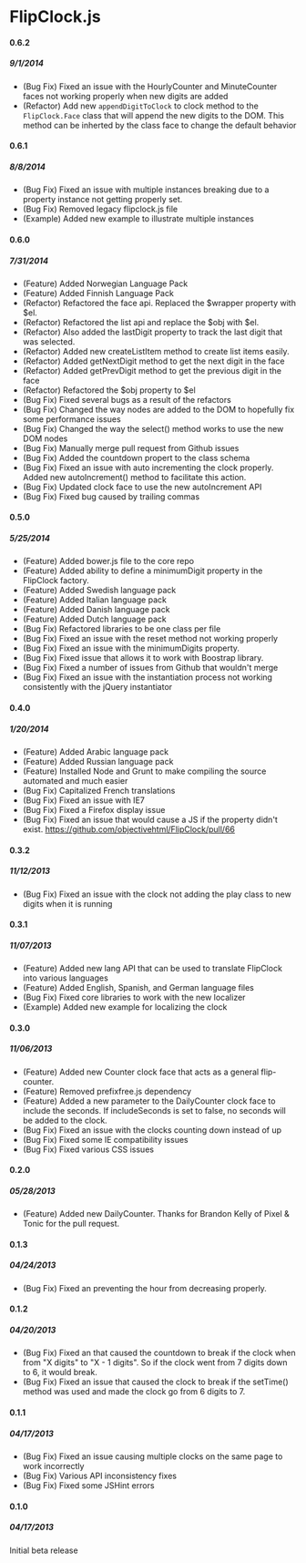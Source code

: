 # FlipClock.js

#### 0.6.2
##### 9/1/2014

- (Bug Fix) Fixed an issue with the HourlyCounter and MinuteCounter faces not working properly when new digits are added
- (Refactor) Add new `appendDigitToClock` to clock method to the `FlipClock.Face` class that will append the new digits to the DOM. This method can be inherted by the class face to change the default behavior 

#### 0.6.1
##### 8/8/2014

- (Bug Fix) Fixed an issue with multiple instances breaking due to a property instance not getting properly set.
- (Bug Fix) Removed legacy flipclock.js file
- (Example) Added new example to illustrate multiple instances


#### 0.6.0
##### 7/31/2014

- (Feature) Added Norwegian Language Pack
- (Feature) Added Finnish Language Pack
- (Refactor) Refactored the face api. Replaced the $wrapper property with $el.
- (Refactor) Refactored the list api and replace the $obj with $el.
- (Refactor) Also added the lastDigit property to track the last digit that was selected.
- (Refactor) Added new createListItem method to create list items easily.
- (Refactor) Added getNextDigit method to get the next digit in the face
- (Refactor) Added getPrevDigit method to get the previous digit in the face
- (Refactor) Refactored the $obj property to $el
- (Bug Fix) Fixed several bugs as a result of the refactors
- (Bug Fix) Changed the way nodes are added to the DOM to hopefully fix some performance issues
- (Bug Fix) Changed the way the select() method works to use the new DOM nodes
- (Bug Fix) Manually merge pull request from Github issues
- (Bug Fix) Added the countdown propert to the class schema
- (Bug Fix) Fixed an issue with auto incrementing the clock properly. Added new autoIncrement() method to facilitate this action.
- (Bug Fix) Updated clock face to use the new autoIncrement API
- (Bug Fix) Fixed bug caused by trailing commas

#### 0.5.0
##### 5/25/2014

- (Feature) Added bower.js file to the core repo
- (Feature) Added ability to define a minimumDigit property in the FlipClock factory.
- (Feature) Added Swedish language pack
- (Feature) Added Italian language pack
- (Feature) Added Danish language pack
- (Feature) Added Dutch language pack
- (Bug Fix) Refactored libraries to be one class per file
- (Bug Fix) Fixed an issue with the reset method not working properly
- (Bug Fix) Fixed an issue with the minimumDigits property.
- (Bug Fix) Fixed issue that allows it to work with Boostrap library.
- (Bug Fix) Fixed a number of issues from Github that wouldn't merge
- (Bug Fix) Fixed an issue with the instantiation process not working consistently with the jQuery instantiator

#### 0.4.0
##### 1/20/2014

- (Feature) Added Arabic language pack
- (Feature) Added Russian language pack
- (Feature) Installed Node and Grunt to make compiling the source automated and much easier
- (Bug Fix) Capitalized French translations
- (Bug Fix) Fixed an issue with IE7
- (Bug Fix) Fixed a Firefox display issue
- (Bug Fix) Fixed an issue that would cause a JS if the property didn't exist. https://github.com/objectivehtml/FlipClock/pull/66

#### 0.3.2
##### 11/12/2013

- (Bug Fix) Fixed an issue with the clock not adding the play class to new digits when it is running

#### 0.3.1
##### 11/07/2013

- (Feature) Added new lang API that can be used to translate FlipClock into various languages
- (Feature) Added English, Spanish, and German language files
- (Bug Fix) Fixed core libraries to work with the new localizer
- (Example) Added new example for localizing the clock

#### 0.3.0
##### 11/06/2013

- (Feature) Added new Counter clock face that acts as a general flip-counter.
- (Feature) Removed prefixfree.js dependency
- (Feature) Added a new parameter to the DailyCounter clock face to include the seconds. If includeSeconds is set to false, no seconds will be added to the clock.
- (Bug Fix) Fixed an issue with the clocks counting down instead of up
- (Bug Fix) Fixed some IE compatibility issues
- (Bug Fix) Fixed various CSS issues

#### 0.2.0
##### 05/28/2013

- (Feature) Added new DailyCounter. Thanks for Brandon Kelly of Pixel & Tonic for the pull request.

#### 0.1.3
##### 04/24/2013

- (Bug Fix) Fixed an preventing the hour from decreasing properly.

#### 0.1.2
##### 04/20/2013

- (Bug Fix) Fixed an that caused the countdown to break if the clock when from "X digits" to "X - 1 digits". So if the clock went from 7 digits down to 6, it would break.
- (Bug Fix) Fixed an issue that caused the clock to break if the setTime() method was used and made the clock go from 6 digits to 7. 


#### 0.1.1
##### 04/17/2013

- (Bug Fix) Fixed an issue causing multiple clocks on the same page to work incorrectly
- (Bug Fix) Various API inconsistency fixes
- (Bug Fix) Fixed some JSHint errors

#### 0.1.0
##### 04/17/2013

Initial beta release